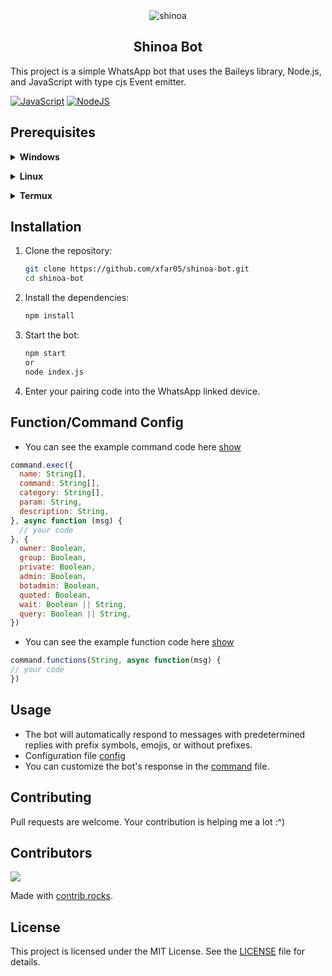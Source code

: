 <div align="center">

<img src="https://cdn.sazumi.moe/file/wlozpj.jpg" border="0" alt="shinoa">

## Shinoa Bot
</div>

This project is a simple WhatsApp bot that uses the Baileys library, Node.js, and JavaScript with type cjs Event emitter.

[![JavaScript](https://img.shields.io/badge/JavaScript-d6cc0f?style=for-the-badge&logo=javascript&logoColor=white)](https://javascript.com) [![NodeJS](https://img.shields.io/badge/Node.js-43853D?style=for-the-badge&logo=node.js&logoColor=white)](https://nodejs.org/)

## Prerequisites

<!-- Installation -->
<b><details><summary>Windows</summary></b>  
<b>Requirements:</b>
* Git [`Click here`](https://git-scm.com/downloads)
* NodeJS [`Click here`](https://nodejs.org/en/download)
* FFmpeg [`Click here`](https://ffmpeg.org/download.html) (opsional)
 
```bash
Add to PATH environment variable
```
</details>

<b><details><summary>Linux</summary></b>
```bash
1. apt update && apt upgrade
2. apt install nodejs -y
3. apt install git -y
4. apt install ffmpeg -y (opsional)
```

<b>Install nvm for custom nodejs version:</b>
```bash
1. curl -o- https://raw.githubusercontent.com/nvm-sh/nvm/v0.39.3/install.sh | bash
2. source ~/.bashrc
3. nvm install node
```
</details>

<b><details><summary>Termux</summary></b>
```bash
1. pkg update && pkg upgrade
2. pkg install nodejs -y
3. pkg install git -y
4. pkg install ffmpeg -y (opsional)
```
</details>

## Installation

1. Clone the repository:

    ```bash
    git clone https://github.com/xfar05/shinoa-bot.git
    cd shinoa-bot
    ```

2. Install the dependencies:

    ```bash
    npm install
    ```

3. Start the bot:

    ```bash
    npm start
    or
    node index.js
    ```

4. Enter your pairing code into the WhatsApp linked device.

## Function/Command Config
- You can see the example command code here [show](https://github.com/xfar05/shinoa-bot/command/general.js)
```js
command.exec({
  name: String[],
  command: String[],
  category: String[],
  param: String,
  description: String,
}, async function (msg) {
  // your code
}, {
  owner: Boolean,
  group: Boolean,
  private: Boolean,
  admin: Boolean,
  botadmin: Boolean,
  quoted: Boolean,
  wait: Boolean || String,
  query: Boolean || String,
})
```
- You can see the example function code here [show](https://github.com/xfar05/shinoa-bot/command/_function.js)
```js
command.functions(String, async function(msg) {
// your code
})
```

## Usage

- The bot will automatically respond to messages with predetermined replies with prefix symbols, emojis, or without prefixes.
- Configuration file [config](https://github.com/xfar05/shinoa-bot/config.js)
- You can customize the bot's response in the [command](https://github.com/xfar05/shinoa-bot/command) file.


## Contributing
Pull requests are welcome. Your contribution is helping me a lot :^)

## Contributors
<a href="https://github.com/xfar05/shinoa-bot/graphs/contributors">
  <img src="https://contrib.rocks/image?repo=xfar05/shinoa-bot" />
</a>

Made with [contrib.rocks](https://contrib.rocks).


## License

This project is licensed under the MIT License. See the [LICENSE](LICENSE) file for details.
